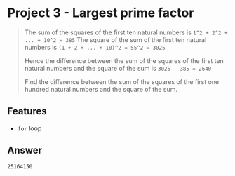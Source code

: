 # Project 3 - Largest prime factor
> The sum of the squares of the first ten natural numbers is `1^2 + 2^2 + ... + 10^2 = 385`
> The square of the sum of the first ten natural numbers is `(1 + 2 + ... + 10)^2 = 55^2 = 3025`
>
> Hence the difference between the sum of the squares of the first ten natural numbers and the square of the sum is `3025 - 385 = 2640`
>
> Find the difference between the sum of the squares of the first one hundred natural numbers and the square of the sum.

## Features
* `for` loop

## Answer
`25164150`
